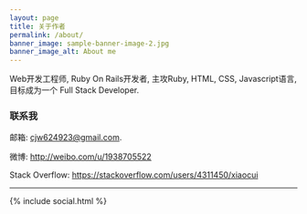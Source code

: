 ```yaml
---
layout: page
title: 关于作者
permalink: /about/
banner_image: sample-banner-image-2.jpg
banner_image_alt: About me
---
```


Web开发工程师, Ruby On Rails开发者, 主攻Ruby, HTML, CSS, Javascript语言, 目标成为一个 Full Stack Developer.

### 联系我

邮箱: cjw624923@gmail.com.

微博: <a href="http://weibo.com/u/1938705522">http://weibo.com/u/1938705522</a>

Stack Overflow: <a href="https://stackoverflow.com/users/4311450/xiaocui">https://stackoverflow.com/users/4311450/xiaocui</a>

---

{% include social.html %}

[pw]: http://processwire.com
[jekyll]: http://jekyllrb.com
